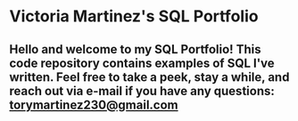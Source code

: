 # Victoria Martinez's SQL Portfolio

## Hello and welcome to my SQL Portfolio! This code repository contains examples of SQL I've written. Feel free to take a peek, stay a while, and reach out via e-mail if you have any questions: torymartinez230@gmail.com

